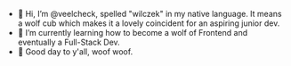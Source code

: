 - 👋 Hi, I’m @veelcheck, spelled "wilczek" in my native language. It means a wolf cub which makes it a lovely coincident for an aspiring junior dev.
- 🌱 I’m currently learning how to become a wolf of Frontend and eventually a Full-Stack Dev.
- :wolf: Good day to y'all, woof woof.

<!---
veelcheck/veelcheck is a ✨ special ✨ repository because its `README.md` (this file) appears on your GitHub profile.
You can click the Preview link to take a look at your changes.
--->
